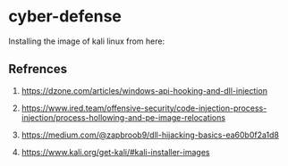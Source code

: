 # cyber-defense

Installing the image of kali linux from here:


## Refrences


1.	https://dzone.com/articles/windows-api-hooking-and-dll-injection

2.	https://www.ired.team/offensive-security/code-injection-process-injection/process-hollowing-and-pe-image-relocations


3.	https://medium.com/@zapbroob9/dll-hijacking-basics-ea60b0f2a1d8

4.	https://www.kali.org/get-kali/#kali-installer-images

